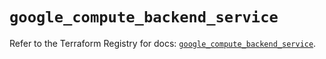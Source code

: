 # `google_compute_backend_service`

Refer to the Terraform Registry for docs: [`google_compute_backend_service`](https://registry.terraform.io/providers/hashicorp/google/6.9.0/docs/resources/compute_backend_service).
